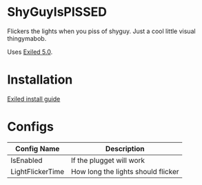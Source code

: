 # ShyGuyIsPISSED
Flickers the lights when you piss of shyguy. Just a cool little visual thingymabob.

Uses [Exiled 5.0](https://github.com/Exiled-Team/EXILED).

# Installation
[Exiled install guide](https://github.com/Exiled-Team/EXILED#installation)

# Configs

| Config Name      | Description                        |
| -----------------| -----------------------------------|
| IsEnabled        | If the plugget will work           |
| LightFlickerTime | How long the lights should flicker |
